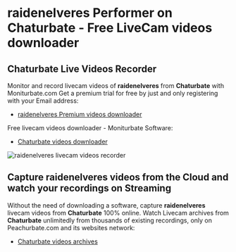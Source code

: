 # raidenelveres Performer on Chaturbate - Free LiveCam videos downloader

## Chaturbate Live Videos Recorder

Monitor and record livecam videos of **raidenelveres** from **Chaturbate** with Moniturbate.com
Get a premium trial for free by just and only registering with your Email address:
* [raidenelveres Premium videos downloader](https://moniturbate.com/request-demo-licence-key.html)

Free livecam videos downloader - Moniturbate Software:
* [Chaturbate videos downloader](https://moniturbate.com/moniturbate-download-software.html)

![raidenelveres livecam videos recorder](https://peachurnet.com/templates/moniturbate-software.png)


## Capture raidenelveres videos from the Cloud and watch your recordings on Streaming

Without the need of downloading a software, capture **raidenelveres** livecam videos from **Chaturbate** 100% online.
Watch Livecam archives from **Chaturbate** unlimitedly from thousands of existing recordings, only on Peachurbate.com and its websites network:
* [Chaturbate videos archives](https://peachurnet.com/)